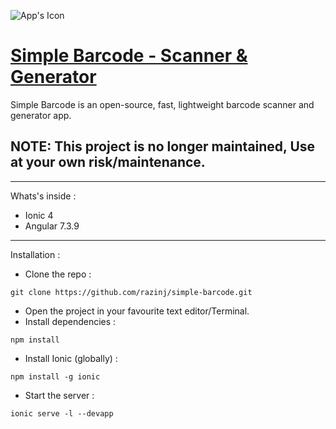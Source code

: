 ![App's Icon](src/assets/resized-icon.png "Simple Barcode - Scanner & Generator")

# [Simple Barcode - Scanner & Generator](https://play.google.com/store/apps/details?id=razinj.simple.barcode "Google Play Store Link")

Simple Barcode is an open-source, fast, lightweight barcode scanner and generator app.

## NOTE: This project is no longer maintained, Use at your own risk/maintenance.

---

Whats's inside :

* Ionic 4
* Angular 7.3.9

---

Installation :

* Clone the repo :

`git clone https://github.com/razinj/simple-barcode.git`

* Open the project in your favourite text editor/Terminal.
* Install dependencies :

`npm install`

* Install Ionic (globally) :

`npm install -g ionic`

* Start the server :

`ionic serve -l --devapp`
